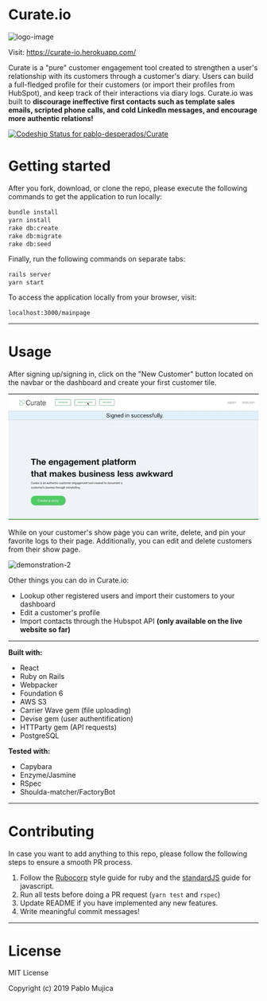 # Curate.io

![logo-image](https://camo.githubusercontent.com/0ece5c75b9d0b22afc3856ddafd133514835f1b2/68747470733a2f2f7265732e636c6f7564696e6172792e636f6d2f646978353273666e652f696d6167652f75706c6f61642f76313536353833323335312f4c4f474f2e706e67)


Visit: https://curate-io.herokuapp.com/

Curate is a "pure" customer engagement tool created to strengthen a user's relationship with its customers through a customer's diary. Users can build a full-fledged profile for their customers (or import their profiles from HubSpot), and keep track of their interactions via diary logs.
Curate.io was built to **discourage ineffective first contacts such as template sales emails, scripted phone calls, and cold LinkedIn messages, and encourage more authentic relations!**

[![Codeship Status for pablo-desperados/Curate](https://app.codeship.com/projects/651b83a0-8f76-0137-ff27-3e651be3cb93/status?branch=master)](https://app.codeship.com/projects/355925)


# Getting started

After you fork, download, or clone the repo, please execute the following commands to get the application to run locally:

```
bundle install
yarn install
rake db:create
rake db:migrate
rake db:seed
```
Finally, run the following commands on separate tabs:

```
rails server
yarn start
```
To access the application locally from your browser, visit:
```
localhost:3000/mainpage
```
***

# Usage

After signing up/signing in, click on the "New Customer" button located on the navbar or the dashboard and create your first customer tile.

![demonstration-1](readme-demonstration.gif)


While on your customer's show page you can write, delete, and pin your favorite logs to their page. Additionally, you can edit and delete customers from their show page.

![demonstration-2](readme-demonstration-1.gif)

Other things you can do in Curate.io:

* Lookup other registered users and import their customers to your dashboard
* Edit a customer's profile
* Import contacts through the Hubspot API **(only available on the live website so far)**

***

**Built with:**
  - React
  - Ruby on Rails
  - Webpacker
  - Foundation 6
  - AWS S3
  - Carrier Wave gem (file uploading)
  - Devise gem (user authentification)
  - HTTParty gem (API requests)
  - PostgreSQL
  
**Tested with:**
  - Capybara
  - Enzyme/Jasmine
  - RSpec
  - Shoulda-matcher/FactoryBot
 
 ***
 # Contributing
 In case you want to add anything to this repo, please follow the following steps to ensure a smooth PR process.
   1) Follow the [Rubocorp](https://github.com/rubocop-hq/ruby-style-guide) style guide for ruby and the [standardJS](https://standardjs.com/) guide for javascript.
   2) Run all tests before doing a PR request (```yarn test``` and ```rspec```)
   3) Update README if you have implemented any new features.
   4) Write meaningful commit messages!

***
# License

MIT License

Copyright (c) 2019 Pablo Mujica


